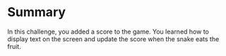 # Summary

In this challenge, you added a score to the game. You learned how to display text on the screen and update the score when the snake eats the fruit.
